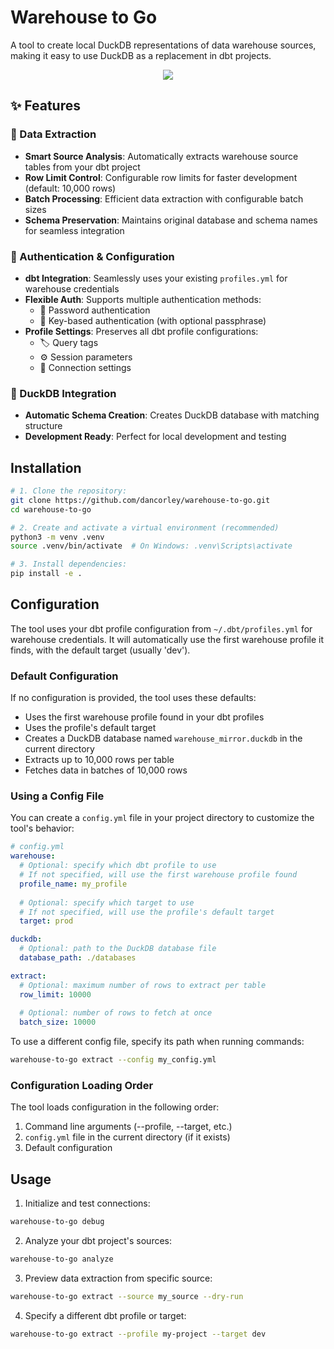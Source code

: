 # Warehouse to Go

A tool to create local DuckDB representations of data warehouse sources, making it easy to use DuckDB as a replacement in dbt projects.

<div align="center">
  <img src="./terminalizer_render.gif"  style="max-width: 75%;" />
</div>

## ✨ Features

### 🔄 Data Extraction
- **Smart Source Analysis**: Automatically extracts warehouse source tables from your dbt project
- **Row Limit Control**: Configurable row limits for faster development (default: 10,000 rows)
- **Batch Processing**: Efficient data extraction with configurable batch sizes
- **Schema Preservation**: Maintains original database and schema names for seamless integration

### 🔐 Authentication & Configuration
- **dbt Integration**: Seamlessly uses your existing `profiles.yml` for warehouse credentials
- **Flexible Auth**: Supports multiple authentication methods:
  - 🔑 Password authentication
  - 🔐 Key-based authentication (with optional passphrase)
- **Profile Settings**: Preserves all dbt profile configurations:
  - 🏷️ Query tags
  - ⚙️ Session parameters
  - 🔌 Connection settings

### 🚀 DuckDB Integration
- **Automatic Schema Creation**: Creates DuckDB database with matching structure
- **Development Ready**: Perfect for local development and testing

## Installation

```bash
# 1. Clone the repository:
git clone https://github.com/dancorley/warehouse-to-go.git
cd warehouse-to-go

# 2. Create and activate a virtual environment (recommended)
python3 -m venv .venv
source .venv/bin/activate  # On Windows: .venv\Scripts\activate

# 3. Install dependencies:
pip install -e .
```

## Configuration

The tool uses your dbt profile configuration from `~/.dbt/profiles.yml` for warehouse credentials. It will automatically use the first warehouse profile it finds, with the default target (usually 'dev').

### Default Configuration

If no configuration is provided, the tool uses these defaults:
- Uses the first warehouse profile found in your dbt profiles
- Uses the profile's default target
- Creates a DuckDB database named `warehouse_mirror.duckdb` in the current directory
- Extracts up to 10,000 rows per table
- Fetches data in batches of 10,000 rows

### Using a Config File

You can create a `config.yml` file in your project directory to customize the tool's behavior:

```yaml
# config.yml
warehouse:
  # Optional: specify which dbt profile to use
  # If not specified, will use the first warehouse profile found
  profile_name: my_profile
  
  # Optional: specify which target to use
  # If not specified, will use the profile's default target
  target: prod

duckdb:
  # Optional: path to the DuckDB database file
  database_path: ./databases

extract:
  # Optional: maximum number of rows to extract per table
  row_limit: 10000
  
  # Optional: number of rows to fetch at once
  batch_size: 10000
```

To use a different config file, specify its path when running commands:
```bash
warehouse-to-go extract --config my_config.yml
```

### Configuration Loading Order

The tool loads configuration in the following order:
1. Command line arguments (--profile, --target, etc.)
2. `config.yml` file in the current directory (if it exists)
3. Default configuration


## Usage

1. Initialize and test connections:
```bash
warehouse-to-go debug
```

2. Analyze your dbt project's sources:
```bash
warehouse-to-go analyze
```

3. Preview data extraction from specific source:
```bash
warehouse-to-go extract --source my_source --dry-run
```

4. Specify a different dbt profile or target:
```bash
warehouse-to-go extract --profile my-project --target dev
```
